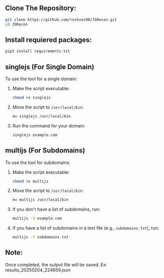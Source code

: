 
## Clone The Repository:

   ```bash
  git clone https://github.com/rocksec00/JSRecon.git
  cd JSRecon
   ```

## Install requiered packages:

   ```bash
   pip3 install requirements.txt
   ```

## singlejs (For Single Domain)

To use the tool for a single domain:

1. Make the script executable:
   ```bash
   chmod +x singlejs
   ```

2. Move the script to `/usr/local/bin`:
   ```bash
   mv singlejs /usr/local/bin
   ```

3. Run the command for your domain:
   ```bash
   singlejs example.com
   ```

## multijs (For Subdomains)

To use the tool for subdomains:

1. Make the script executable:
   ```bash
   chmod +x multijs
   ```

2. Move the script to `/usr/local/bin`:
   ```bash
   mv multijs /usr/local/bin
   ```

3. If you don't have a list of subdomains, run:
   ```bash
   multijs -d example.com
   ```

4. If you have a list of subdomains in a text file (e.g., `subdomains.txt`), run:
   ```bash
   multijs -f subdomains.txt
   ```

## Note:
Once completed, the output file will be saved. Ex: results_20250204_224659.json
